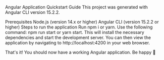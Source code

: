 Angular Application Quickstart Guide
This project was generated with Angular CLI version 15.2.2.

Prerequisites
Node.js (version 14.x or higher)
Angular CLI (version 15.2.2 or higher)
Steps to run the application
Run npm i or yarn.
Use the following command: npm run start or yarn start.
This will install the necessary dependencies and start the development server. You can then view the application by navigating to http://localhost:4200 in your web browser.

That's it! You should now have a working Angular application.
Be happy 🚀

